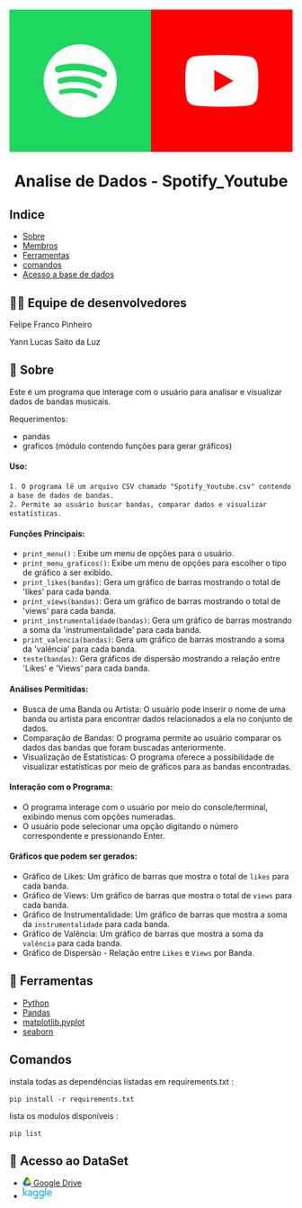 <h1 align='center'>
    <img src="./assets/img1.png">
    <p>Analise de Dados - Spotify_Youtube</p>
</h1>

## Indice
- [Sobre](#📘-sobre)
- [Membros](#🙋‍♂️-equipe-de-desenvolvedores)
- [Ferramentas](#📝-ferramentas)
- [comandos](#comandos)
- [Acesso a base de dados](#📁-acesso-ao-dataset)

## 🙋‍♂️ Equipe de desenvolvedores
<p>Felipe Franco Pinheiro</p>
<p>Yann Lucas Saito da Luz</p>

## 📘 Sobre

Este é um programa que interage com o usuário para analisar e visualizar dados de bandas musicais.

Requerimentos:
- pandas
- graficos (módulo contendo funções para gerar gráficos)

#### Uso:
    1. O programa lê um arquivo CSV chamado "Spotify_Youtube.csv" contendo a base de dados de bandas.
    2. Permite ao usuário buscar bandas, comparar dados e visualizar estatísticas.

#### Funções Principais:
- `print_menu()` : Exibe um menu de opções para o usuário.
- `print_menu_graficos()`: Exibe um menu de opções para escolher o tipo de gráfico a ser exibido.
- `print_likes(bandas)`: Gera um gráfico de barras mostrando o total de 'likes' para cada banda.
- `print_views(bandas)`: Gera um gráfico de barras mostrando o total de 'views' para cada banda.
- `print_instrumentalidade(bandas)`: Gera um gráfico de barras mostrando a soma da 'instrumentalidade' para cada banda.
- `print_valencia(bandas)`: Gera um gráfico de barras mostrando a soma da 'valência' para cada banda.
- `teste(bandas)`: Gera gráficos de dispersão mostrando a relação entre 'Likes' e 'Views' para cada banda.

#### Análises Permitidas:

- Busca de uma Banda ou Artista: O usuário pode inserir o nome de uma banda ou artista para encontrar dados relacionados a ela no conjunto de dados.
- Comparação de Bandas: O programa permite ao usuário comparar os dados das bandas que foram buscadas anteriormente.
- Visualização de Estatísticas: O programa oferece a possibilidade de visualizar estatísticas por meio de gráficos para as bandas encontradas.

#### Interação com o Programa:

- O programa interage com o usuário por meio do console/terminal, exibindo menus com opções numeradas.
- O usuário pode selecionar uma opção digitando o número correspondente e pressionando Enter.

#### Gráficos que podem ser gerados:

- Gráfico de Likes: Um gráfico de barras que mostra o total de `likes` para cada banda.
- Gráfico de Views: Um gráfico de barras que mostra o total de `views` para cada banda.
- Gráfico de Instrumentalidade: Um gráfico de barras que mostra a soma da `instrumentalidade` para cada banda.
- Gráfico de Valência: Um gráfico de barras que mostra a soma da `valência` para cada banda.
- Gráfico de Dispersão - Relação entre `Likes` e `Views` por Banda.

## 📝 Ferramentas

- [Python](https://docs.python.org/3/)
- [Pandas](https://pandas.pydata.org/docs/)
- [matplotlib.pyplot](https://matplotlib.org/3.5.3/api/_as_gen/matplotlib.pyplot.html)
- [seaborn](https://seaborn.pydata.org)

## Comandos

<p> instala todas as dependências listadas em requirements.txt :</p>

    pip install -r requirements.txt    

<p> lista os modulos disponíveis : </p> 

    pip list 


## 📁 Acesso ao DataSet

-  [<img src="./assets/google-drive-logo.png" height="15" width="15"> Google Drive](https://drive.google.com/drive/folders/1fiu2pjUhPKP6_6GgjglLsAjOP9Anu_Ce?usp=drive_link)
- [<img src="./assets/Kaggle_logo.png" height="20">](https://www.kaggle.com/datasets/salvatorerastelli/spotify-and-youtube/data)